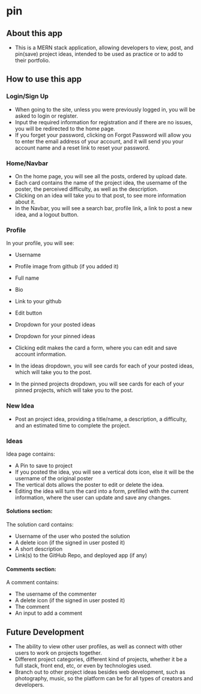 # pin

## About this app
- This is a MERN stack application, allowing developers to view, post, and pin(save) project ideas, intended to be used as practice or to add to their portfolio.

## How to use this app

 ### Login/Sign Up
- When going to the site, unless you were previously logged in, you will be asked to login or register.
- Input the required information for registration and if there are no issues, you will be redirected to the home page.
- If you forget your password, clicking on Forgot Password will allow you to enter the email address of your account, and it will send you your account name and a reset link to reset your password.

 ### Home/Navbar
- On the home page, you will see all the posts, ordered by upload date. 
- Each card contains the name of the project idea, the username of the poster, the perceived difficulty, as well as the description.
- Clicking on an idea will take you to that post, to see more information about it. 
- In the Navbar, you will see a search bar, profile link, a link to post a new idea, and a logout button. 

### Profile
In your profile, you will see:
- Username
- Profile image from github (if you added it)
- Full name
- Bio
- Link to your github
- Edit button
- Dropdown for your posted ideas 
- Dropdown for your pinned ideas

- Clicking edit makes the card a form, where you can edit and save account information.
- In the ideas dropdown, you will see cards for each of your posted ideas, which will take you to the post. 
- In the pinned projects dropdown, you will see cards for each of your pinned projects, which will take you to the post. 

### New Idea
- Post an project idea, providing a title/name, a description, a difficulty, and an estimated time to complete the project.

### Ideas
Idea page contains: 
- A Pin to save to project
- If you posted the idea, you will see a vertical dots icon, else it will be the username of the original poster
- The vertical dots allows the poster to edit or delete the idea. 
- Editing the idea will turn the card into a form, prefilled with the current information, where the user can update and save any changes.
#### Solutions section:
 The solution card contains:
  - Username of the user who posted the solution
  - A delete icon (if the signed in user posted it)
  - A short description
  - Link(s) to the GitHub Repo, and deployed app (if any)
#### Comments section:
 A comment contains:
  - The username of the commenter
  - A delete icon (if the signed in user posted it)
  - The comment
  - An input to add a comment

## Future Development
- The ability to view other user profiles, as well as connect with other users to work on projects together.
- Different project categories, different kind of projects, whether it be a full stack, front end, etc, or even by technologies used.
- Branch out to other project ideas besides web development, such as photography, music, so the platform can be for all types of creators and developers.
